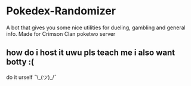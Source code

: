 # Pokedex-Randomizer
A bot that gives you some nice utilities for dueling, gambling and general info. Made for Crimson Clan poketwo server

## how do i host it uwu pls teach me i also want botty :(
do it urself    ¯\\\_(ツ)_/¯
